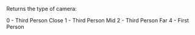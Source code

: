 Returns the type of camera:

0 - Third Person Close
1 - Third Person Mid
2 - Third Person Far
4 - First Person